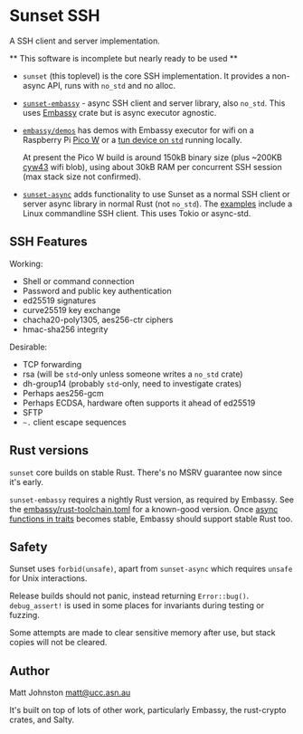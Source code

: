 # Sunset SSH

A SSH client and server implementation.

** This software is incomplete but nearly ready to be used **

- `sunset` (this toplevel) is the core SSH implementation. It provides a
  non-async API, runs with `no_std` and no alloc.

- [`sunset-embassy`](embassy) - async SSH client and server library, also
  `no_std`. This uses [Embassy](https://embassy.dev/) crate but is async
  executor agnostic.

- [`embassy/demos`](embassy/demos) has demos with Embassy executor for wifi on a Raspberry Pi
  [Pico W](embassy/demos/picow) or a
  [tun device on `std`](embassy/demos/std) running locally.

  At present the Pico W build is around 150kB binary size
  (plus ~200KB [cyw43](https://github.com/embassy-rs/cyw43/) wifi blob),
  using about 30kB RAM per concurrent SSH session (max stack size not confirmed).

- [`sunset-async`](async/) adds functionality to use Sunset as a normal SSH client or
  server async library in normal Rust (not `no_std`). The
  [examples](async/examples) include a Linux commandline SSH client.
  This uses Tokio or async-std.

## SSH Features

Working:

- Shell or command connection
- Password and public key authentication
- ed25519 signatures
- curve25519 key exchange
- chacha20-poly1305, aes256-ctr ciphers
- hmac-sha256 integrity

Desirable:

- TCP forwarding
- rsa (will be `std`-only unless someone writes a `no_std` crate)
- dh-group14 (probably `std`-only, need to investigate crates)
- Perhaps aes256-gcm
- Perhaps ECDSA, hardware often supports it ahead of ed25519
- SFTP
- `~.` client escape sequences

## Rust versions

`sunset` core builds on stable Rust. There's no MSRV guarantee now since it's early.

`sunset-embassy` requires a nightly Rust version, as required by Embassy. See the
[embassy/rust-toolchain.toml](rust-toolchain.toml) for a known-good version.
Once [async functions in traits](https://github.com/rust-lang/rust/issues/91611)
becomes stable, Embassy should support stable Rust too.

## Safety

Sunset uses `forbid(unsafe)`, apart from `sunset-async` which requires `unsafe`
for Unix interactions.

Release builds should not panic, instead returning `Error::bug()`.
`debug_assert!` is used in some places for invariants during testing or
fuzzing.

Some attempts are made to clear sensitive memory after use, but stack copies
will not be cleared.

## Author

Matt Johnston <matt@ucc.asn.au>

It's built on top of lots of other work, particularly Embassy, the rust-crypto crates,
and Salty.
